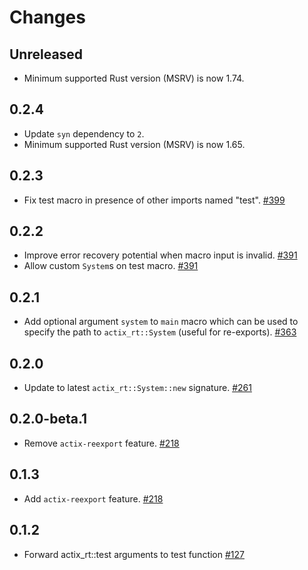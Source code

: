 # Changes

## Unreleased

- Minimum supported Rust version (MSRV) is now 1.74.

## 0.2.4

- Update `syn` dependency to `2`.
- Minimum supported Rust version (MSRV) is now 1.65.

## 0.2.3

- Fix test macro in presence of other imports named "test". [#399]

[#399]: https://github.com/actix/actix-net/pull/399

## 0.2.2

- Improve error recovery potential when macro input is invalid. [#391]
- Allow custom `System`s on test macro. [#391]

[#391]: https://github.com/actix/actix-net/pull/391

## 0.2.1

- Add optional argument `system` to `main` macro which can be used to specify the path to `actix_rt::System` (useful for re-exports). [#363]

[#363]: https://github.com/actix/actix-net/pull/363

## 0.2.0

- Update to latest `actix_rt::System::new` signature. [#261]

[#261]: https://github.com/actix/actix-net/pull/261

## 0.2.0-beta.1

- Remove `actix-reexport` feature. [#218]

[#218]: https://github.com/actix/actix-net/pull/218

## 0.1.3

- Add `actix-reexport` feature. [#218]

[#218]: https://github.com/actix/actix-net/pull/218

## 0.1.2

- Forward actix_rt::test arguments to test function [#127]

[#127]: https://github.com/actix/actix-net/pull/127

